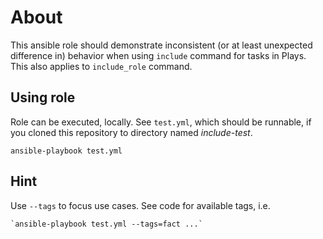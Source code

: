 # About
This ansible role should demonstrate inconsistent (or at least unexpected difference in) behavior when using `include` command for tasks in Plays. This also applies to `include_role` command.

## Using role
Role can be executed, locally. See `test.yml`, which should be runnable, if you cloned this repository to directory named *include-test*.

    ansible-playbook test.yml

## Hint
Use `--tags` to focus use cases. See code for available tags, i.e.

    `ansible-playbook test.yml --tags=fact ...`
